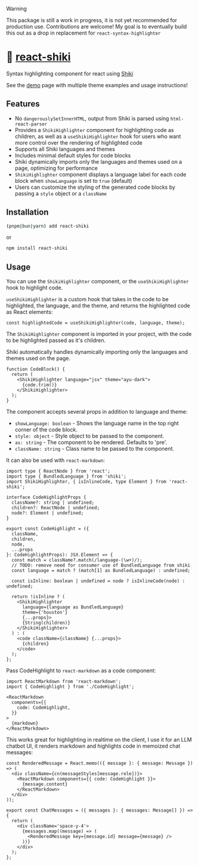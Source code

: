 > [!WARNING]
> This package is still a work in progress, it is not yet recommended for production use. Contributions are welcome! My goal is to eventually build this out as a drop in replacement for `react-syntax-highlighter`


# 🎨 [react-shiki](https://react-shiki.vercel.app/)

Syntax highlighting component for react using [Shiki](https://shiki.matsu.io/)


See the [demo](https://react-shiki.vercel.app/) page with multiple theme examples and usage instructions!

## Features
- No `dangerouslySetInnerHTML`, output from Shiki is parsed using `html-react-parser` 
- Provides a `ShikiHighlighter` component for highlighting code as children, as well as a `useShikiHighlighter` hook for users who want more control over the rendering of highlighted code
- Supports all Shiki languages and themes
- Includes minimal default styles for code blocks
- Shiki dynamically imports only the languages and themes used on a page, optimizing for performance
- `ShikiHighlighter` component displays a language label for each code block when `showLanguage` is set to `true` (default)
- Users can customize the styling of the generated code blocks by passing a `style` object or a `className` 

## Installation

```bash
(pnpm|bun|yarn) add react-shiki
```
or

```bash
npm install react-shiki
```

## Usage

You can use the `ShikiHighlighter` component, or the `useShikiHighlighter` hook to highlight code.


`useShikiHighlighter` is a custom hook that takes in the code to be highlighted, the language, and the theme, and returns the highlighted code as React elements:
```tsx
const highlightedCode = useShikiHighlighter(code, language, theme);
```

The `ShikiHighlighter` component is imported in your project, with the code to be highlighted passed as it's children.

Shiki automatically handles dynamically importing only the languages and themes used on the page.

```tsx
function CodeBlock() {
  return (
    <ShikiHighlighter language="jsx" theme="ayu-dark">
      {code.trim()}
    </ShikiHighlighter>
  );
}
```


The component accepts several props in addition to language and theme:

- `showLanguage: boolean` - Shows the language name in the top right corner of the code block.
- `style: object` - Style object to be passed to the component.
- `as: string` - The component to be rendered. Defaults to 'pre'.
- `className: string` - Class name to be passed to the component.

It can also be used with `react-markdown`:
```tsx
import type { ReactNode } from 'react';
import type { BundledLanguage } from 'shiki';
import ShikiHighlighter, { isInlineCode, type Element } from 'react-shiki';

interface CodeHighlightProps {
  className?: string | undefined;
  children?: ReactNode | undefined;
  node?: Element | undefined;
}

export const CodeHighlight = ({
  className,
  children,
  node,
  ...props
}: CodeHighlightProps): JSX.Element => {
  const match = className?.match(/language-(\w+)/);
  // TODO: remove need for consumer use of BundledLanguage from shiki
  const language = match ? (match[1] as BundledLanguage) : undefined;

  const isInline: boolean | undefined = node ? isInlineCode(node) : undefined;

  return !isInline ? (
    <ShikiHighlighter
      language={language as BundledLanguage}
      theme={'houston'}
      {...props}>
      {String(children)}
    </ShikiHighlighter>
  ) : (
    <code className={className} {...props}>
      {children}
    </code>
  );
};
```

Pass CodeHighlight to `react-markdown` as a code component:
```tsx
import ReactMarkdown from 'react-markdown';
import { CodeHighlight } from './CodeHighlight';

<ReactMarkdown
  components={{
    code: CodeHighlight,
  }}
>
  {markdown}
</ReactMarkdown>
```

This works great for highlighting in realtime on the client, I use it for an LLM chatbot UI, it renders markdown and highlights code in memoized chat messages:
```tsx
const RenderedMessage = React.memo(({ message }: { message: Message }) => (
  <div className={cn(messageStyles[message.role])}>
    <ReactMarkdown components={{ code: CodeHighlight }}>
      {message.content}
    </ReactMarkdown>
  </div>
));

export const ChatMessages = ({ messages }: { messages: Message[] }) => {
  return (
    <div className='space-y-4'>
      {messages.map((message) => (
        <RenderedMessage key={message.id} message={message} />
      ))}
    </div>
  );
};
```
